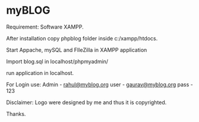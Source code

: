 # myBLOG
Requirement:
  Software XAMPP. 
  
  After installation copy phpblog folder inside c:/xampp/htdocs.
  
  Start Appache, mySQL and FIleZilla in XAMPP application
  
  Import blog.sql in localhost/phpmyadmin/
  
  run application in localhost.
  
  For Login use:
  Admin - rahul@myblog.org
  user - gaurav@myblog.org
  pass - 123
  
  Disclaimer: Logo were designed by me and thus it is copyrighted. 
  
  Thanks.
